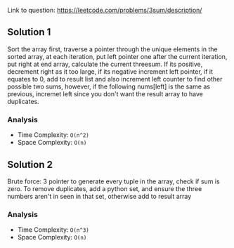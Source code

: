 Link to question: https://leetcode.com/problems/3sum/description/

## Solution 1

Sort the array first, traverse a pointer through the unique elements in the sorted array, at each iteration, put left pointer one after the current iteration, put right at end array, calculate the current threesum. If its positive, decrement right as it too large, if its negative increment left pointer, if it equates to 0, add to result list and also increment left counter to find other possible two sums, however, if the following nums[left] is the same as previous, incremet left since you don't want the result array to have duplicates.

### Analysis

- Time Complexity: `O(n^2)`
- Space Complexity: `O(n)`

## Solution 2

Brute force: 3 pointer to generate every tuple in the array, check if sum is zero. To remove duplicates, add a python set, and ensure the three numbers aren't in seen in that set, otherwise add to result array

### Analysis

- Time Complexity: `O(n^3)`
- Space Complexity: `O(n)`
